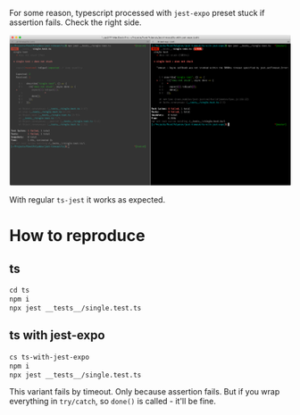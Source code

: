 For some reason, typescript processed with `jest-expo` preset stuck if assertion fails.
Check the right side.

![image](jest-timeout.png)

With regular `ts-jest` it works as expected.

# How to reproduce

## ts
```
cd ts
npm i
npx jest __tests__/single.test.ts
```

## ts with jest-expo
```
cs ts-with-jest-expo
npm i
npx jest __tests__/single.test.ts
```

This variant fails by timeout. Only because assertion fails. But if you wrap everything in `try/catch`, so `done()` is called - it'll be fine.

